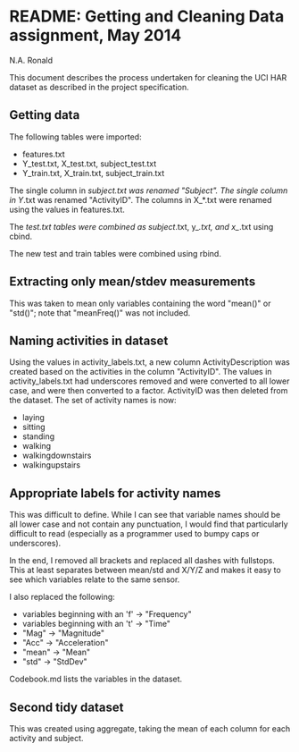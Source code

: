 # README: Getting and Cleaning Data assignment, May 2014
N.A. Ronald


This document describes the process undertaken for cleaning the UCI HAR dataset
as described in the project specification.

## Getting data

The following tables were imported:
* features.txt
* Y_test.txt, X_test.txt, subject_test.txt
* Y_train.txt, X_train.txt, subject_train.txt

The single column in *_subject.txt was renamed "Subject".
The single column in Y_*.txt was renamed "ActivityID".
The columns in X_*.txt were renamed using the values in features.txt.

The *_test.txt tables were combined as subject_*.txt, y_*.txt, and x_*.txt using
cbind.

The new test and train tables were combined using rbind.

## Extracting only mean/stdev measurements

This was taken to mean only variables containing the word "mean()" or "std()";
note that "meanFreq()" was not included. 

## Naming activities in dataset

Using the values in activity_labels.txt, a new column ActivityDescription was
created based on the activities in the column "ActivityID". The values in
activity_labels.txt had underscores removed and were converted to all lower
case, and were then converted to a factor. ActivityID was then deleted from the
dataset. The set of activity names is now:

* laying 
* sitting 
* standing 
* walking 
* walkingdownstairs 
* walkingupstairs

## Appropriate labels for activity names

This was difficult to define. While I can see that variable names should be all
lower case and not contain any punctuation, I would find that particularly
difficult to read (especially as a programmer used to bumpy caps or underscores).

In the end, I removed all brackets and replaced all dashes with fullstops. This
at least separates between mean/std and X/Y/Z and makes it easy to see which
variables relate to the same sensor.

I also replaced the following:
* variables beginning with an 'f' -> "Frequency"
* variables beginning with an 't' -> "Time"
* "Mag" -> "Magnitude"
* "Acc" -> "Acceleration"
* "mean" -> "Mean"
* "std" -> "StdDev"

Codebook.md lists the variables in the dataset.

## Second tidy dataset

This was created using aggregate, taking the mean of each column for each
activity and subject.
